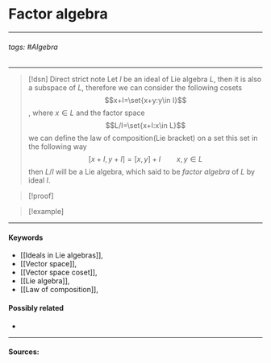 # Factor algebra
***
###### tags: #Algebra 
***
>[!dsn] Direct strict note
>Let $I$ be an ideal of Lie algebra $L$, then it is also a subspace of $L$, therefore we can consider the following cosets
>$$x+I=\set{x+y:y\in I}$$,
>where $x\in L$ and the factor space
>$$L/I=\set{x+I:x\in L}$$
>we can define the law of composition(Lie bracket) on a set this set in the following way
>$$[x+I,y+I]=[x,y]+I\qquad x,y\in L$$
>then $L/I$ will be a Lie algebra, which said to be *factor algebra* of $L$ by ideal $I$.

>[!proof]
>

>[!example] 
>
***
#### Keywords
- [[Ideals in Lie algebras]],
- [[Vector space]],
- [[Vector space coset]],
- [[Lie algebra]],
- [[Law of composition]],
#### Possibly related
- 
***
#### Sources: